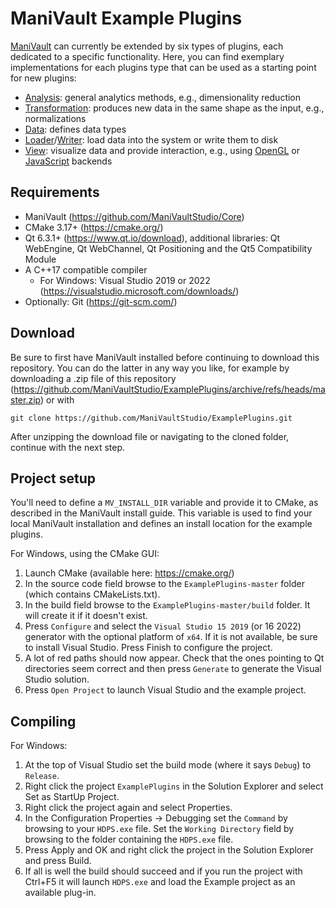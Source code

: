 # ManiVault Example Plugins

[ManiVault](https://github.com/ManiVaultStudio/Core) can currently be extended by six types of plugins, each dedicated to a specific functionality. Here, you can find exemplary implementations for each plugins type that can be used as a starting point for new plugins:
- [Analysis](https://github.com/ManiVaultStudio/ExamplePlugins/tree/master/ExampleAnalysis): general analytics methods, e.g., dimensionality reduction
- [Transformation](https://github.com/ManiVaultStudio/ExamplePlugins/tree/master/ExampleTransformation): produces new data in the same shape as the input, e.g., normalizations
- [Data](https://github.com/ManiVaultStudio/ExamplePlugins/tree/master/ExampleData): defines data types
- [Loader](https://github.com/ManiVaultStudio/ExamplePlugins/tree/master/ExampleLoader)/[Writer](https://github.com/ManiVaultStudio/ExamplePlugins/tree/master/ExampleWriter): load data into the system or write them to disk 
- [View](https://github.com/ManiVaultStudio/ExamplePlugins/tree/master/ExampleView): visualize data and provide interaction, e.g., using [OpenGL](https://github.com/ManiVaultStudio/ExamplePlugins/tree/master/ExampleViewOpenGL) or [JavaScript](https://github.com/ManiVaultStudio/ExamplePlugins/tree/master/ExampleViewJS) backends

## Requirements
* ManiVault (https://github.com/ManiVaultStudio/Core)
* CMake 3.17+ (https://cmake.org/)
* Qt 6.3.1+ (https://www.qt.io/download), additional libraries: Qt WebEngine, Qt WebChannel, Qt Positioning and the Qt5 Compatibility Module
* A C++17 compatible compiler
    * For Windows: Visual Studio 2019 or 2022 (https://visualstudio.microsoft.com/downloads/)
* Optionally: Git (https://git-scm.com/)

## Download
Be sure to first have ManiVault installed before continuing to download this repository. You can do the latter in any way you like, for example by downloading a .zip file of this repository (https://github.com/ManiVaultStudio/ExamplePlugins/archive/refs/heads/master.zip) or with 
```
git clone https://github.com/ManiVaultStudio/ExamplePlugins.git
```
After unzipping the download file or navigating to the cloned folder, continue with the next step.

## Project setup
You'll need to define a `MV_INSTALL_DIR` variable and provide it to CMake, as described in the ManiVault install guide. This variable is used to find your local ManiVault installation and defines an install location for the example plugins. 

For Windows, using the CMake GUI:
1. Launch CMake (available here: https://cmake.org/)
2. In the source code field browse to the `ExamplePlugins-master` folder (which contains CMakeLists.txt).
3. In the build field browse to the `ExamplePlugins-master/build` folder. It will create it if it doesn't exist.
4. Press `Configure` and select the `Visual Studio 15 2019` (or 16 2022) generator with the optional platform of `x64`. If it is not available, be sure to install Visual Studio. Press Finish to configure the project.
5. A lot of red paths should now appear. Check that the ones pointing to Qt directories seem correct and then press `Generate` to generate the Visual Studio solution.
6. Press `Open Project` to launch Visual Studio and the example project.

## Compiling
For Windows:
1. At the top of Visual Studio set the build mode (where it says `Debug`) to `Release`.
2. Right click the project `ExamplePlugins` in the Solution Explorer and select Set as StartUp Project.
3. Right click the project again and select Properties.
4. In the Configuration Properties -> Debugging set the `Command` by browsing to your `HDPS.exe` file. Set the `Working Directory` field by browsing to the folder containing the `HDPS.exe` file.
5. Press Apply and OK and right click the project in the Solution Explorer and press Build.
6. If all is well the build should succeed and if you run the project with Ctrl+F5 it will launch `HDPS.exe` and load the Example project as an available plug-in.
